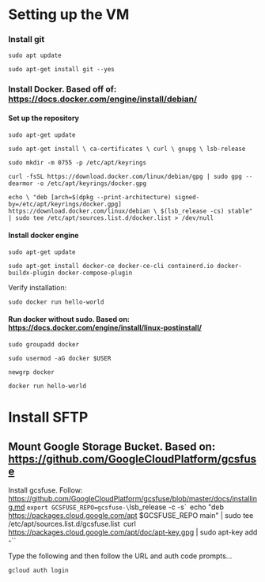 # Setting up the VM

### Install git

`sudo apt update`

`sudo apt-get install git --yes`

### Install Docker. Based off of: https://docs.docker.com/engine/install/debian/

#### Set up the repository

`sudo apt-get update`

`sudo apt-get install \
    ca-certificates \
    curl \
    gnupg \
    lsb-release`
    
`sudo mkdir -m 0755 -p /etc/apt/keyrings`

`curl -fsSL https://download.docker.com/linux/debian/gpg | sudo gpg --dearmor -o /etc/apt/keyrings/docker.gpg`

`echo \
  "deb [arch=$(dpkg --print-architecture) signed-by=/etc/apt/keyrings/docker.gpg] https://download.docker.com/linux/debian \
  $(lsb_release -cs) stable" | sudo tee /etc/apt/sources.list.d/docker.list > /dev/null`
  
#### Install docker engine

`sudo apt-get update`

`sudo apt-get install docker-ce docker-ce-cli containerd.io docker-buildx-plugin docker-compose-plugin`

Verify installation:

`sudo docker run hello-world`

#### Run docker without sudo. Based on: https://docs.docker.com/engine/install/linux-postinstall/

`sudo groupadd docker` 

`sudo usermod -aG docker $USER`

`newgrp docker`

`docker run hello-world`

# Install SFTP

## Mount Google Storage Bucket. Based on: https://github.com/GoogleCloudPlatform/gcsfuse

Install gcsfuse. Follow: https://github.com/GoogleCloudPlatform/gcsfuse/blob/master/docs/installing.md
`export GCSFUSE_REPO=gcsfuse-\`lsb_release -c -s\``
`echo "deb https://packages.cloud.google.com/apt $GCSFUSE_REPO main" | sudo tee /etc/apt/sources.list.d/gcsfuse.list`
`curl https://packages.cloud.google.com/apt/doc/apt-key.gpg | sudo apt-key add -``

Type the following and then follow the URL and auth code prompts...

`gcloud auth login` 







